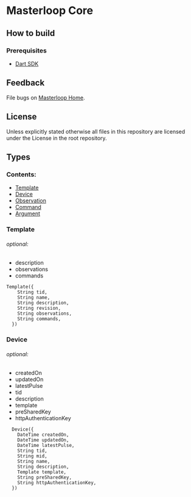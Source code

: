 # Masterloop Core

## How to build

### Prerequisites

- [Dart SDK](https://www.dartlang.org/)

## Feedback

File bugs on [Masterloop Home](https://github.com/orgs/Masterloop/projects/1).

## License

Unless explicitly stated otherwise all files in this repository are licensed under the License in the root repository.

## Types

### Contents:

- [Template](#template)
- [Device](#device)
- [Observation](#observation)
- [Command](#command)
- [Argument](#argument)

### Template

###### optional:

- description
- observations
- commands

```
Template({
    String tid,
    String name,
    String description,
    String revision,
    String observations,
    String commands,
  })
```

### Device

###### optional:

- createdOn
- updatedOn
- latestPulse
- tid
- description
- template
- preSharedKey
- httpAuthenticationKey

```
  Device({
    DateTime createdOn,
    DateTime updatedOn,
    DateTime latestPulse,
    String tid,
    String mid,
    String name,
    String description,
    Template template,
    String preSharedKey,
    String httpAuthenticationKey,
  })
```
